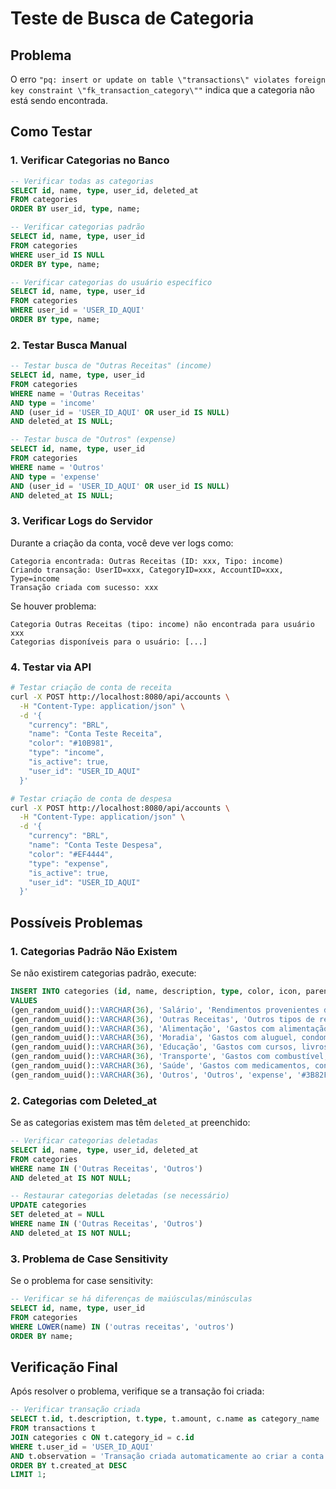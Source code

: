 # Teste de Busca de Categoria

## Problema

O erro `"pq: insert or update on table \"transactions\" violates foreign key constraint \"fk_transaction_category\""` indica que a categoria não está sendo encontrada.

## Como Testar

### 1. Verificar Categorias no Banco

```sql
-- Verificar todas as categorias
SELECT id, name, type, user_id, deleted_at 
FROM categories 
ORDER BY user_id, type, name;

-- Verificar categorias padrão
SELECT id, name, type, user_id 
FROM categories 
WHERE user_id IS NULL 
ORDER BY type, name;

-- Verificar categorias do usuário específico
SELECT id, name, type, user_id 
FROM categories 
WHERE user_id = 'USER_ID_AQUI' 
ORDER BY type, name;
```

### 2. Testar Busca Manual

```sql
-- Testar busca de "Outras Receitas" (income)
SELECT id, name, type, user_id 
FROM categories 
WHERE name = 'Outras Receitas' 
AND type = 'income' 
AND (user_id = 'USER_ID_AQUI' OR user_id IS NULL)
AND deleted_at IS NULL;

-- Testar busca de "Outros" (expense)
SELECT id, name, type, user_id 
FROM categories 
WHERE name = 'Outros' 
AND type = 'expense' 
AND (user_id = 'USER_ID_AQUI' OR user_id IS NULL)
AND deleted_at IS NULL;
```

### 3. Verificar Logs do Servidor

Durante a criação da conta, você deve ver logs como:

```
Categoria encontrada: Outras Receitas (ID: xxx, Tipo: income)
Criando transação: UserID=xxx, CategoryID=xxx, AccountID=xxx, Type=income
Transação criada com sucesso: xxx
```

Se houver problema:

```
Categoria Outras Receitas (tipo: income) não encontrada para usuário xxx
Categorias disponíveis para o usuário: [...]
```

### 4. Testar via API

```bash
# Testar criação de conta de receita
curl -X POST http://localhost:8080/api/accounts \
  -H "Content-Type: application/json" \
  -d '{
    "currency": "BRL",
    "name": "Conta Teste Receita",
    "color": "#10B981",
    "type": "income",
    "is_active": true,
    "user_id": "USER_ID_AQUI"
  }'

# Testar criação de conta de despesa
curl -X POST http://localhost:8080/api/accounts \
  -H "Content-Type: application/json" \
  -d '{
    "currency": "BRL",
    "name": "Conta Teste Despesa",
    "color": "#EF4444",
    "type": "expense",
    "is_active": true,
    "user_id": "USER_ID_AQUI"
  }'
```

## Possíveis Problemas

### 1. Categorias Padrão Não Existem

Se não existirem categorias padrão, execute:

```sql
INSERT INTO categories (id, name, description, type, color, icon, parent_id, is_active, created_at, updated_at, user_id)
VALUES 
(gen_random_uuid()::VARCHAR(36), 'Salário', 'Rendimentos provenientes do trabalho', 'income', '#10B981', 'money', NULL, true, NOW(), NOW(), NULL),
(gen_random_uuid()::VARCHAR(36), 'Outras Receitas', 'Outros tipos de receitas e rendimentos', 'income', '#3B82F6', 'plus-circle', NULL, true, NOW(), NOW(), NULL),
(gen_random_uuid()::VARCHAR(36), 'Alimentação', 'Gastos com alimentação, refeições e supermercado', 'expense', '#EF4444', 'utensils', NULL, true, NOW(), NOW(), NULL),
(gen_random_uuid()::VARCHAR(36), 'Moradia', 'Gastos com aluguel, condomínio, IPTU e manutenção', 'expense', '#8B5CF6', 'home', NULL, true, NOW(), NOW(), NULL),
(gen_random_uuid()::VARCHAR(36), 'Educação', 'Gastos com cursos, livros, material escolar e formação', 'expense', '#F59E0B', 'graduation-cap', NULL, true, NOW(), NOW(), NULL),
(gen_random_uuid()::VARCHAR(36), 'Transporte', 'Gastos com combustível, transporte público e manutenção de veículos', 'expense', '#06B6D4', 'car', NULL, true, NOW(), NOW(), NULL),
(gen_random_uuid()::VARCHAR(36), 'Saúde', 'Gastos com medicamentos, consultas médicas e planos de saúde', 'expense', '#EC4899', 'heart', NULL, true, NOW(), NOW(), NULL),
(gen_random_uuid()::VARCHAR(36), 'Outros', 'Outros', 'expense', '#3B82F6', 'heart', NULL, true, NOW(), NOW(), NULL);
```

### 2. Categorias com Deleted_at

Se as categorias existem mas têm `deleted_at` preenchido:

```sql
-- Verificar categorias deletadas
SELECT id, name, type, user_id, deleted_at 
FROM categories 
WHERE name IN ('Outras Receitas', 'Outros')
AND deleted_at IS NOT NULL;

-- Restaurar categorias deletadas (se necessário)
UPDATE categories 
SET deleted_at = NULL 
WHERE name IN ('Outras Receitas', 'Outros')
AND deleted_at IS NOT NULL;
```

### 3. Problema de Case Sensitivity

Se o problema for case sensitivity:

```sql
-- Verificar se há diferenças de maiúsculas/minúsculas
SELECT id, name, type, user_id 
FROM categories 
WHERE LOWER(name) IN ('outras receitas', 'outros')
ORDER BY name;
```

## Verificação Final

Após resolver o problema, verifique se a transação foi criada:

```sql
-- Verificar transação criada
SELECT t.id, t.description, t.type, t.amount, c.name as category_name
FROM transactions t
JOIN categories c ON t.category_id = c.id
WHERE t.user_id = 'USER_ID_AQUI' 
AND t.observation = 'Transação criada automaticamente ao criar a conta'
ORDER BY t.created_at DESC
LIMIT 1;
``` 